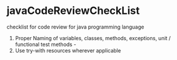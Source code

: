 # javaCodeReviewCheckList
checklist for code review for java programming language

1. Proper Naming of variables, classes, methods, exceptions, unit / functional test methods - 
2. Use try-with resources wherever applicable
